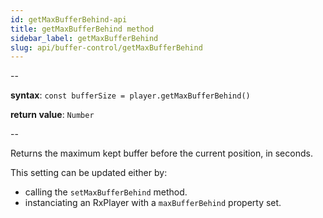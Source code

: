 ```yaml
---
id: getMaxBufferBehind-api
title: getMaxBufferBehind method
sidebar_label: getMaxBufferBehind
slug: api/buffer-control/getMaxBufferBehind
---
```


--

**syntax**: `const bufferSize = player.getMaxBufferBehind()`

**return value**: `Number`

--

Returns the maximum kept buffer before the current position, in seconds.

This setting can be updated either by:

- calling the `setMaxBufferBehind` method.
- instanciating an RxPlayer with a `maxBufferBehind` property set.
